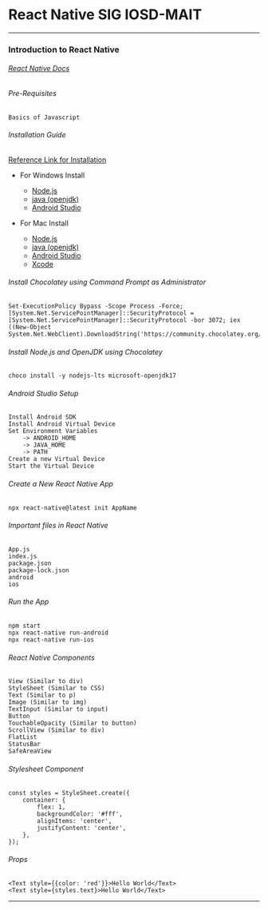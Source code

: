 # React Native SIG IOSD-MAIT 
---

### Introduction to React Native
###### [React Native Docs](https://reactnative.dev/docs/environment-setup)

###### Pre-Requisites
    Basics of Javascript

###### Installation Guide
[Reference Link for Installation](https://www.youtube.com/watch?v=8l691BQ-RGc&list=PLRAV69dS1uWSjBBJ-egNNOd4mdblt1P4c&index=3)

* For Windows Install 
    * [Node.js](https://nodejs.org/en/download/)  
    * [java (openjdk)](https://learn.microsoft.com/en-us/java/openjdk/install)
    * [Android Studio](https://developer.android.com/studio)

* For Mac Install
    * [Node.js](https://nodejs.org/en/download/)  
    * [java (openjdk)](https://learn.microsoft.com/en-us/java/openjdk/install)
    * [Android Studio](https://developer.android.com/studio)
    * [Xcode](https://apps.apple.com/in/app/xcode/id497799835?mt=12)

###### Install Chocolatey using Command Prompt as Administrator
    Set-ExecutionPolicy Bypass -Scope Process -Force; [System.Net.ServicePointManager]::SecurityProtocol = [System.Net.ServicePointManager]::SecurityProtocol -bor 3072; iex ((New-Object System.Net.WebClient).DownloadString('https://community.chocolatey.org/install.ps1'))

###### Install Node.js and OpenJDK using Chocolatey
    choco install -y nodejs-lts microsoft-openjdk17

###### Android Studio Setup
    Install Android SDK
    Install Android Virtual Device
    Set Environment Variables
        -> ANDROID_HOME
        -> JAVA_HOME
        -> PATH
    Create a new Virtual Device
    Start the Virtual Device



###### Create a New React Native App
    npx react-native@latest init AppName

###### Important files in React Native
    App.js
    index.js
    package.json
    package-lock.json
    android
    ios

###### Run the App
    npm start
    npx react-native run-android
    npx react-native run-ios


###### React Native Components
    View (Similar to div)
    StyleSheet (Similar to CSS)
    Text (Similar to p)
    Image (Similar to img)
    TextInput (Similar to input)
    Button
    TouchableOpacity (Similar to button)
    ScrollView (Similar to div)
    FlatList
    StatusBar
    SafeAreaView

###### Stylesheet Component
    const styles = StyleSheet.create({
        container: {
            flex: 1,
            backgroundColor: '#fff',
            alignItems: 'center',
            justifyContent: 'center',
        },
    });

###### Props
    <Text style={{color: 'red'}}>Hello World</Text>
    <Text style={styles.text}>Hello World</Text>

---
